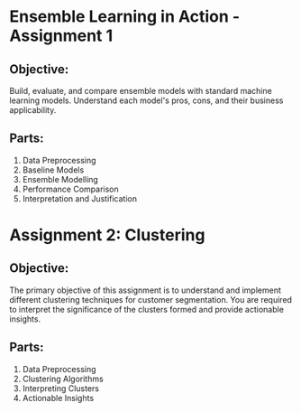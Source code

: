 # Ensemble Learning in Action - Assignment 1

## Objective:
Build, evaluate, and compare ensemble models with standard machine learning models. Understand each model's pros, cons, and their business applicability.

## Parts:
1. Data Preprocessing
2. Baseline Models
3. Ensemble Modelling
4. Performance Comparison
5. Interpretation and Justification  

# Assignment 2: Clustering

## Objective:
The primary objective of this assignment is to understand and implement different clustering techniques for customer segmentation. You are required to interpret the significance of the clusters formed and provide actionable insights.

## Parts:
1. Data Preprocessing 
2. Clustering Algorithms 
3. Interpreting Clusters 
4. Actionable Insights 


